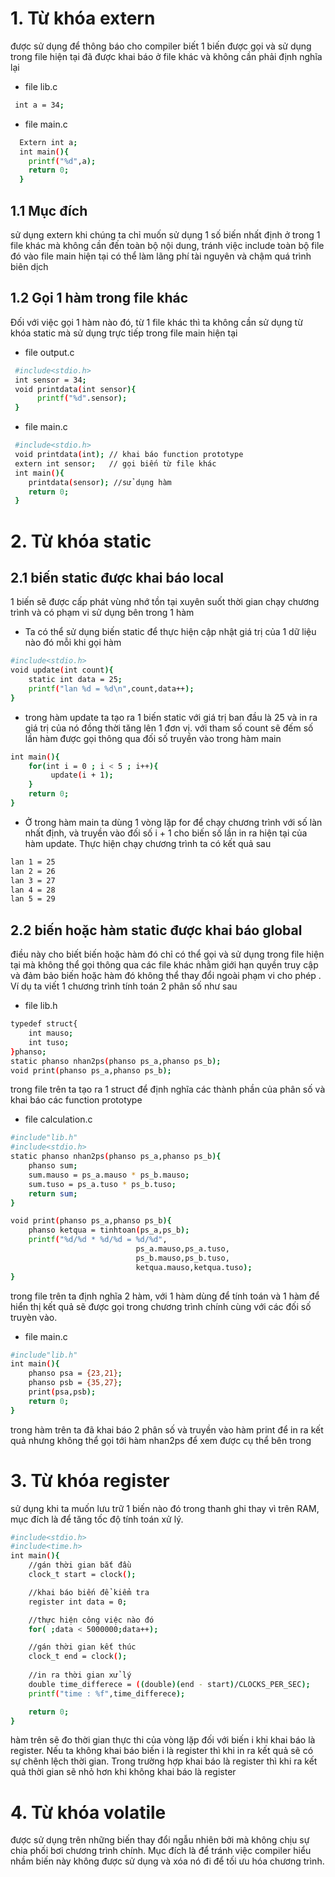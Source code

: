 
# 1. Từ khóa extern 

được sử dụng để thông báo cho compiler biết 1 biến được gọi và sử dụng trong file hiện tại đã được khai báo ở file khác và không cần phải định nghĩa lại
+ file lib.c
```bash
 int a = 34;
```
+ file main.c
```bash
  Extern int a; 
  int main(){
    printf("%d",a);
    return 0;
  }
```
## 1.1 Mục đích 
sử dụng extern khi chúng ta chỉ muốn sử dụng 1 số biến nhất định ở trong 1 file khác mà không cần đến toàn bộ nội dung, tránh việc include toàn bộ file đó vào file main hiện tại có thể làm lãng phí tài nguyên và chậm quá trình biên dịch
## 1.2 Gọi 1 hàm trong file khác
Đối với việc gọi 1 hàm nào đó, từ 1 file khác thì ta không cần sử dụng từ khóa static mà sử dụng trực tiếp trong file main hiện tại
+ file output.c
```bash
 #include<stdio.h>
 int sensor = 34;
 void printdata(int sensor){
      printf("%d".sensor);
 }
```
+ file main.c
```bash
 #include<stdio.h>
 void printdata(int); // khai báo function prototype 
 extern int sensor;   // gọi biến từ file khác 
 int main(){
    printdata(sensor); //sử dụng hàm
    return 0;
 }
```
# 2. Từ khóa static 
## 2.1 biến static được khai báo local
1 biến sẽ được cấp phát vùng nhớ tồn tại xuyên suốt thời gian chạy chương trình và có phạm vi sử dụng bên trong 1 hàm
+ Ta có thể sử dụng biến static để thực hiện cập nhật giá trị của 1 dữ liệu nào đó mỗi khi gọi hàm 
```bash
#include<stdio.h>
void update(int count){
    static int data = 25; 
    printf("lan %d = %d\n",count,data++);
}
```
+ trong hàm update ta tạo ra 1 biến static với giá trị ban đầu là 25 và in ra giá trị của nó đồng thời tăng lên 1 đơn vị. với tham số count sẽ đếm số lần hàm được gọi thông qua đối số truyền vào trong hàm main
```bash
int main(){
    for(int i = 0 ; i < 5 ; i++){
         update(i + 1);
    }
    return 0;
}
```
+ Ở trong hàm main ta dùng 1 vòng lặp for để chạy chương trình với số làn nhất định, và truyền vào đối số i + 1 cho biến số lần in ra hiện tại của hàm update. Thực hiện chạy chương trình ta có kết quả sau
```bash
lan 1 = 25
lan 2 = 26
lan 3 = 27
lan 4 = 28
lan 5 = 29
```
## 2.2 biến hoặc hàm static được khai báo global
điều này cho biết biến hoặc hàm đó chỉ có thể gọi và sử dụng trong file hiện tại mà không thể gọi thông qua các file khác nhằm giới hạn quyền truy cập và đảm bảo biến hoặc hàm đó không thể thay đổi ngoài phạm vi cho phép 
. Ví dụ ta viết 1 chương trình tính toán 2 phân số như sau
+ file lib.h
```bash
typedef struct{
    int mauso;
    int tuso;
}phanso;
static phanso nhan2ps(phanso ps_a,phanso ps_b);
void print(phanso ps_a,phanso ps_b);
```
trong file trên ta tạo ra 1 struct để định nghĩa các thành phần của phân số và khai báo các function prototype
+ file calculation.c 
```bash
#include"lib.h"
#include<stdio.h>
static phanso nhan2ps(phanso ps_a,phanso ps_b){
    phanso sum;
    sum.mauso = ps_a.mauso * ps_b.mauso;
    sum.tuso = ps_a.tuso * ps_b.tuso;
    return sum;
}

void print(phanso ps_a,phanso ps_b){
    phanso ketqua = tinhtoan(ps_a,ps_b);
    printf("%d/%d * %d/%d = %d/%d",
                            ps_a.mauso,ps_a.tuso,
                            ps_b.mauso,ps_b.tuso,
                            ketqua.mauso,ketqua.tuso);
}
```
trong file trên ta định nghĩa 2 hàm, với 1 hàm dùng để tính toán và 1 hàm để hiển thị kết quả sẽ được gọi trong chương trình chính cùng với các đối số truyèn vào.
+ file main.c
```bash
#include"lib.h"
int main(){
    phanso psa = {23,21};
    phanso psb = {35,27};
    print(psa,psb);
    return 0;
}
```
trong hàm trên ta đã khai báo 2 phân số và truyền vào hàm print để in ra kết quả nhưng không thể gọi tới hàm nhan2ps để xem được cụ thể bên trong
# 3. Từ khóa register
sử dụng khi ta muốn lưu trữ 1 biến nào đó trong thanh ghi thay vì trên RAM, mục đích là để tăng tốc độ tính toán xử lý.
```bash
#include<stdio.h>
#include<time.h>
int main(){
    //gán thời gian bắt đầu
    clock_t start = clock();

    //khai báo biến để kiểm tra
    register int data = 0;

    //thực hiện công việc nào đó
    for( ;data < 5000000;data++);

    //gán thời gian kết thúc
    clock_t end = clock();
    
    //in ra thời gian xử lý 
    double time_differece = ((double)(end - start)/CLOCKS_PER_SEC);
    printf("time : %f",time_differece);

    return 0;
}
```
hàm trên sẽ đo thời gian thực thi của vòng lặp đối với biến i khi khai báo là register. Nếu ta không khai báo biến i là register thì khi in ra kết quả sẽ có sự chênh lệch thời gian. Trong trường hợp khai báo là register thì khi ra kết quả thời gian sẽ nhỏ hơn khi không khai báo là register
# 4. Từ khóa volatile 
được sử dụng trên những biến thay đổi ngẫu nhiên bởi mà không chịu sự chia phối bơi chương trình chính. Mục đích là để tránh việc compiler hiểu nhầm biến này không được sử dụng và xóa nó đi để tối ưu hóa chương trình. 





